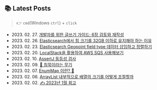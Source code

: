 
## 📚 Latest Posts
> 👉 `cmd`(Windows `ctrl`) + `click`
<ul>
<li>2023. 02. 27. <a target='_blank' href="https://velog.io/@minkyu__k/%EA%B0%9C%EB%B0%9C%EC%9E%90%EB%A5%BC-%EC%9C%84%ED%95%9C-%EA%B8%80%EC%93%B0%EA%B8%B0-%EA%B0%80%EC%9D%B4%EB%93%9C-6%EC%9E%A5-%EA%B2%80%ED%86%A0%EC%99%80-%EC%9E%AC%EC%9E%91%EC%84%B1">개발자를 위한 글쓰기 가이드: 6장 검토와 재작성</a></li><li>2023. 02. 26. <a target='_blank' href="https://velog.io/@minkyu__k/Elasticsearch%EC%97%90%EC%84%9C-%ED%9E%99-%ED%81%AC%EA%B8%B0%EB%A5%BC-32GB-%EC%9D%B4%ED%95%98%EB%A1%9C-%EC%9C%A0%EC%A7%80%ED%95%B4%EC%95%BC-%ED%95%98%EB%8A%94-%EC%9D%B4%EC%9C%A0">Elasticsearch에서 힙 크기를 32GB 이하로 유지해야 하는 이유</a></li><li>2023. 02. 23. <a target='_blank' href="https://velog.io/@minkyu__k/Elasticsearch-Geopoint-field-type-%EB%8D%B0%EC%9D%B4%ED%84%B0-%EC%82%BD%EC%9E%85%ED%95%98%EA%B3%A0-%EC%A0%95%EB%A0%AC%ED%95%98%EA%B8%B0">Elasticsearch Geopoint field type  데이터 삽입하고 정렬하기</a></li><li>2023. 02. 20. <a target='_blank' href="https://velog.io/@minkyu__k/LocalStack%EC%9D%84-%ED%99%9C%EC%9A%A9%ED%95%9C-AWS-SQS-%EC%82%AC%EC%9A%A9%ED%95%B4%EB%B3%B4%EA%B8%B0">LocalStack을 활용하여 AWS SQS 사용해보기</a></li><li>2023. 02. 10. <a target='_blank' href="https://velog.io/@minkyu__k/jUnit-%EB%8F%99%EC%9D%BC%EC%84%B1-%EA%B2%80%EC%82%AC">AssertJ 동등성 검사</a></li><li>2023. 02. 09. <a target='_blank' href="https://velog.io/@minkyu__k/%EC%B9%A8%EB%AC%B5%EC%9D%B4%EB%9D%BC%EB%8A%94-%EB%AC%B4%EA%B8%B0">📖 침묵이라는 무기</a></li><li>2023. 02. 07. <a target='_blank' href="https://velog.io/@minkyu__k/EnumMap-%EC%9D%B4%EB%9E%80">EnumMap 이란? 🤔</a></li><li>2023. 02. 06. <a target='_blank' href="https://velog.io/@minkyu__k/ArrayList-%EB%82%B4%EB%B6%80%EC%A0%81%EC%9C%BC%EB%A1%9C-%EB%B0%B0%EC%97%B4%EC%9D%98-%ED%81%AC%EA%B8%B0%EB%A5%BC-%EC%96%B4%EB%96%BB%EA%B2%8C-%EC%A1%B0%EC%A0%88%ED%95%A0%EA%B9%8C">ArrayList 내부적으로 배열의 크기를 어떻게 조절할까</a></li><li>2023. 02. 02. <a target='_blank' href="https://velog.io/@minkyu__k/2023%EB%85%84-1%EC%9B%94-%ED%9A%8C%EA%B3%A0">✍ 2023년 1월 회고</a></li></ul>